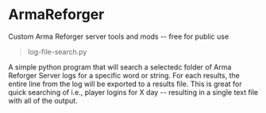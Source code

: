 # ArmaReforger
Custom Arma Reforger server tools and mods -- free for public use

>log-file-search.py

  A simple python program that will search a selectedc folder of Arma Reforger Server logs for a specific word or string.  For each results, the entire line from the log will be exported to a results file.  This is great for quick searching of i.e., player logins for X day -- resulting in a single text file with all of the output.

